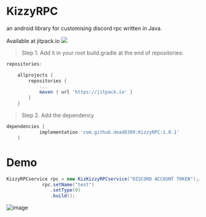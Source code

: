# KizzyRPC
an android library for customising discord rpc written in Java.

Available at jitpack.io
[![](https://jitpack.io/v/dead8309/KizzyRPC.svg)](https://jitpack.io/#dead8309/KizzyRPC)

>Step 1. Add it in your root build.gradle at the end of repositories:
```gradle
repositories:

	allprojects {
		repositories {
			...
			maven { url 'https://jitpack.io' }
		}
	}
```
>Step 2. Add the dependency

```gradle
dependencies {
	        implementation 'com.github.dead8309:KizzyRPC:1.0.1'
	}
```


# Demo
```java
KizzyRPCservice rpc = new KizKizzyRPCservice("DISCORD ACCOUNT TOKEN");//Paste Discord Account token here
             rpc.setName("test")
                .setType(0)
                .build();
```

![image](https://user-images.githubusercontent.com/68665948/170219312-d512fc13-525b-4a0c-95d5-3fe7b867af97.png)
